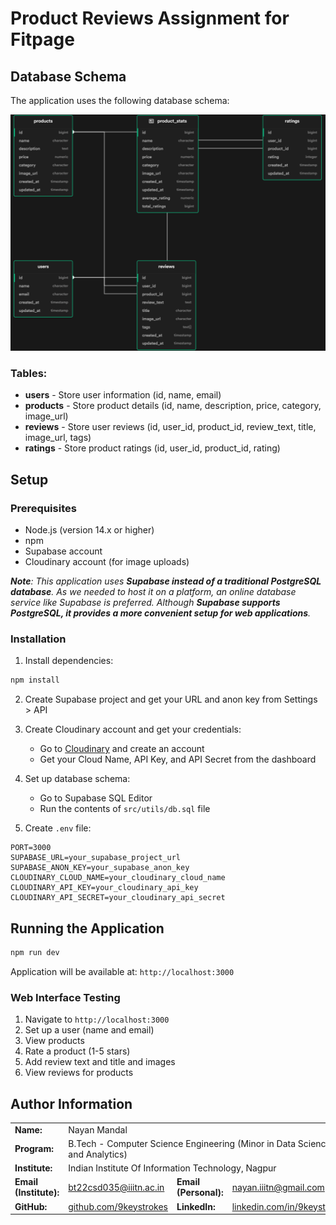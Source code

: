 # Product Reviews Assignment for Fitpage

## Database Schema

The application uses the following database schema:

<img src="src/utils/schema.png" alt="Database Schema" width="600">

### Tables:
- **users** - Store user information (id, name, email)
- **products** - Store product details (id, name, description, price, category, image_url)
- **reviews** - Store user reviews (id, user_id, product_id, review_text, title, image_url, tags)
- **ratings** - Store product ratings (id, user_id, product_id, rating)

## Setup

### Prerequisites
- Node.js (version 14.x or higher)
- npm
- Supabase account
- Cloudinary account (for image uploads)

***Note**: This application uses **Supabase instead of a traditional PostgreSQL database**. As we needed to host it on a platform, an online database service like Supabase is preferred. Although **Supabase supports PostgreSQL, it provides a more convenient setup for web applications**.*

### Installation
1. Install dependencies:
```bash
npm install
```

2. Create Supabase project and get your URL and anon key from Settings > API

3. Create Cloudinary account and get your credentials:
   - Go to [Cloudinary](https://cloudinary.com) and create an account
   - Get your Cloud Name, API Key, and API Secret from the dashboard

4. Set up database schema:
   - Go to Supabase SQL Editor
   - Run the contents of `src/utils/db.sql` file

5. Create `.env` file:
```env
PORT=3000
SUPABASE_URL=your_supabase_project_url
SUPABASE_ANON_KEY=your_supabase_anon_key
CLOUDINARY_CLOUD_NAME=your_cloudinary_cloud_name
CLOUDINARY_API_KEY=your_cloudinary_api_key
CLOUDINARY_API_SECRET=your_cloudinary_api_secret
```

## Running the Application

```bash
npm run dev
```

Application will be available at: `http://localhost:3000`

### Web Interface Testing
1. Navigate to `http://localhost:3000`
2. Set up a user (name and email)
3. View products
4. Rate a product (1-5 stars)
5. Add review text and title and images
6. View reviews for products

## Author Information

<table>
  <tr>
    <td><strong>Name:</strong></td>
    <td>Nayan Mandal</td>
  </tr>
  <tr>
    <td><strong>Program:</strong></td>
    <td colspan="3">B.Tech - Computer Science Engineering (Minor in Data Science and Analytics)</td>
  </tr>
  <tr>
    <td><strong>Institute:</strong></td>
    <td colspan="3">Indian Institute Of Information Technology, Nagpur</td>
  </tr>
  <tr>
    <td><strong>Email (Institute):</strong></td>
    <td><a href="mailto:bt22csd035@iiitn.ac.in">bt22csd035@iiitn.ac.in</a></td>
    <td><strong>Email (Personal):</strong></td>
    <td><a href="mailto:nayan.iiitn@gmail.com">nayan.iiitn@gmail.com</a></td>
  </tr>
  <tr>
    <td><strong>GitHub:</strong></td>
    <td><a href="https://github.com/9keystrokes">github.com/9keystrokes</a></td>
    <td><strong>LinkedIn:</strong></td>
    <td><a href="https://linkedin.com/in/9keystrokes">linkedin.com/in/9keystrokes</a></td>
  </tr>
</table>
